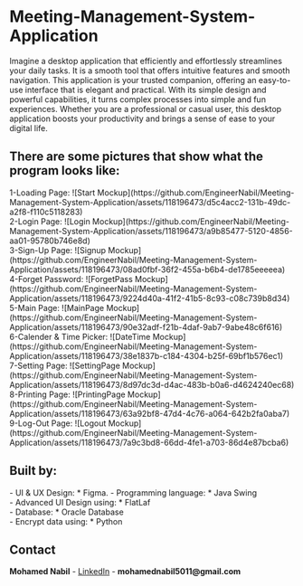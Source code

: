 # Meeting-Management-System-Application

Imagine a desktop application that efficiently and effortlessly streamlines your daily tasks. It is a smooth tool that offers intuitive features and smooth navigation. This application is your trusted companion, offering an easy-to-use interface that is elegant and practical. With its simple design and powerful capabilities, it turns complex processes into simple and fun experiences. Whether you are a professional or casual user, this desktop application boosts your productivity and brings a sense of ease to your digital life.

<h2>
There are some pictures that show what the program looks like:
</h2>
1-Loading Page:            ![Start Mockup](https://github.com/EngineerNabil/Meeting-Management-System-Application/assets/118196473/d5c4acc2-131b-49dc-a2f8-f110c5118283)<br>
2-Login Page:              ![Login Mockup](https://github.com/EngineerNabil/Meeting-Management-System-Application/assets/118196473/a9b85477-5120-4856-aa01-95780b746e8d)<br>
3-Sign-Up Page:            ![Signup Mockup](https://github.com/EngineerNabil/Meeting-Management-System-Application/assets/118196473/08ad0fbf-36f2-455a-b6b4-de1785eeeeea)<br>
4-Forget Password:         ![ForgetPass Mockup](https://github.com/EngineerNabil/Meeting-Management-System-Application/assets/118196473/9224d40a-41f2-41b5-8c93-c08c739b8d34)<br>
5-Main Page:               ![MainPage Mockup](https://github.com/EngineerNabil/Meeting-Management-System-Application/assets/118196473/90e32adf-f21b-4daf-9ab7-9abe48c6f616)<br>
6-Calender & Time Picker:  ![DateTime Mockup](https://github.com/EngineerNabil/Meeting-Management-System-Application/assets/118196473/38e1837b-c184-4304-b25f-69bf1b576ec1)<br>
7-Setting Page:            ![SettingPage Mockup](https://github.com/EngineerNabil/Meeting-Management-System-Application/assets/118196473/8d97dc3d-d4ac-483b-b0a6-d4624240ec68)<br>
8-Printing Page:           ![PrintingPage Mockup](https://github.com/EngineerNabil/Meeting-Management-System-Application/assets/118196473/63a92bf8-47d4-4c76-a064-642b2fa0aba7)<br>
9-Log-Out Page:            ![Logout Mockup](https://github.com/EngineerNabil/Meeting-Management-System-Application/assets/118196473/7a9c3bd8-66dd-4fe1-a703-86d4e87bcba6)<br>

<h2>
Built by:
</h2>
- UI & UX Design:
* Figma.
- Programming language:
* Java Swing<br>
- Advanced UI Design using:
* FlatLaf<br>
- Database:
* Oracle Database<br>
- Encrypt data using:
* Python<br>

<h2>Contact</h2>
<B>Mohamed Nabil</B> - <a href = "https://www.linkedin.com/in/mohamed-nabil-mohamed-9286272b6">LinkedIn</a> - <B>mohamednabil5011@gmail.com</B>
